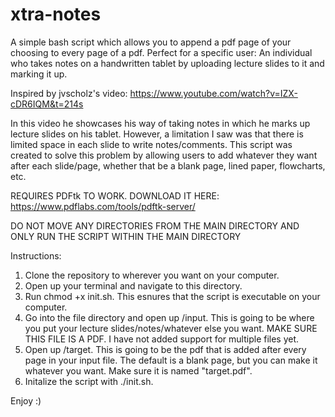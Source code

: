 # xtra-notes
A simple bash script which allows you to append a pdf page of your choosing to every page of a pdf. Perfect for a specific user: An individual who takes notes on a handwritten tablet by uploading lecture slides to it and marking it up.

Inspired by jvscholz's video: https://www.youtube.com/watch?v=IZX-cDR6IQM&t=214s

In this video he showcases his way of taking notes in which he marks up lecture slides on his tablet. However, a limitation I saw was that there is limited space in each slide to write notes/comments. This script was created to solve this problem
by allowing users to add whatever they want after each slide/page, whether that be a blank page, lined paper, flowcharts, etc.

REQUIRES PDFtk TO WORK. DOWNLOAD IT HERE: https://www.pdflabs.com/tools/pdftk-server/

DO NOT MOVE ANY DIRECTORIES FROM THE MAIN DIRECTORY AND ONLY RUN THE SCRIPT WITHIN THE MAIN DIRECTORY

Instructions:
1. Clone the repository to wherever you want on your computer.
2. Open up your terminal and navigate to this directory.
3. Run chmod +x init.sh. This esnures that the script is executable on your computer.
4. Go into the file directory and open up /input. This is going to be where you put your lecture slides/notes/whatever else you want. MAKE SURE THIS FILE IS A PDF. I have not added support for multiple files yet.
5. Open up /target. This is going to be the pdf that is added after every page in your input file. The default is a blank page, but you can make it whatever you want. Make sure it is named "target.pdf".
6. Initalize the script with ./init.sh.

Enjoy :)
